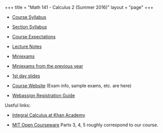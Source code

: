 +++
title = "Math 141 - Calculus 2 (Summer 2016)"
layout = "page"
+++

* [Course Syllabus](http://www.math.psu.edu/files/141syllabusSU16.pdf)

* [Section Syllabus](/teaching/141-sum16/syllabus-141-sum16.pdf)

* [Course Expectations](/teaching/141-sum16/expectations-141-sum16.pdf) 

* [Lecture Notes](/teaching/141-sum16/lecnotes)

* [Miniexams](/teaching/141-sum16/miniexams)

* [Miniexams from the previous year](/teaching/141-sum16/past-miniexams)

* [1st day slides](/teaching/141-sum16/141-orientation.pdf)

* [Course Website](https://www.math.psu.edu/ug/courses/math141)  (Exam info, sample exams, etc. are here)

* [Webassign Registration Guide](/teaching/141-sum16/webassign-141-sum16.pdf)

Useful links:

* [Integral Calculus at Khan Academy](https://www.khanacademy.org/math/integral-calculus)

* [MIT Open Courseware](http://ocw.mit.edu/courses/mathematics/18-01sc-single-variable-calculus-fall-2010/) Parts 3, 4, 5 roughly correspond to our course.
